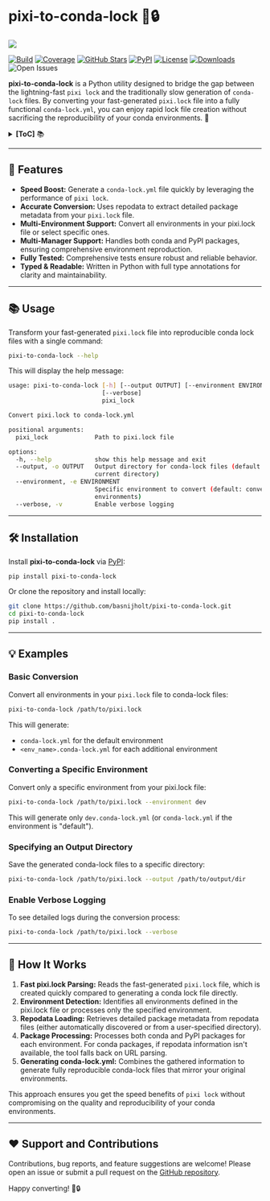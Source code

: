 # pixi-to-conda-lock 🔄🔒

![](https://via.placeholder.com/800x200.png?text=pixi-to-conda-lock+Banner)

[![Build](https://github.com/basnijholt/pixi-to-conda-lock/actions/workflows/pytest.yml/badge.svg)](https://github.com/basnijholt/pixi-to-conda-lock/actions)
[![Coverage](https://img.shields.io/codecov/c/github/basnijholt/pixi-to-conda-lock)](https://codecov.io/gh/basnijholt/pixi-to-conda-lock)
[![GitHub Stars](https://img.shields.io/github/stars/basnijholt/pixi-to-conda-lock.svg?style=social)](https://github.com/basnijholt/pixi-to-conda-lock/stargazers)
[![PyPI](https://img.shields.io/pypi/v/pixi-to-conda-lock.svg)](https://pypi.org/project/pixi-to-conda-lock)
[![License](https://img.shields.io/github/license/basnijholt/pixi-to-conda-lock)](https://github.com/basnijholt/pixi-to-conda-lock/blob/main/LICENSE)
[![Downloads](https://img.shields.io/pypi/dm/pixi-to-conda-lock)](https://pypi.org/project/pixi-to-conda-lock)
![Open Issues](https://img.shields.io/github/issues-raw/basnijholt/pixi-to-conda-lock)

**pixi-to-conda-lock** is a Python utility designed to bridge the gap between the lightning-fast `pixi lock` and the traditionally slow generation of `conda-lock` files.
By converting your fast-generated `pixi.lock` file into a fully functional `conda-lock.yml`,  you can enjoy rapid lock file creation without sacrificing the reproducibility of your conda environments. 🚀

<details><summary><b>[ToC]</b> 📚</summary>

<!-- START doctoc generated TOC please keep comment here to allow auto update -->
<!-- DON'T EDIT THIS SECTION, INSTEAD RE-RUN doctoc TO UPDATE -->

- [:star2: Features](#star2-features)
- [:books: Usage](#books-usage)
- [:hammer_and_wrench: Installation](#hammer_and_wrench-installation)
- [:bulb: Examples](#bulb-examples)
  - [Basic Conversion](#basic-conversion)
  - [Converting a Specific Environment](#converting-a-specific-environment)
  - [Specifying an Output Directory](#specifying-an-output-directory)
  - [Enable Verbose Logging](#enable-verbose-logging)
- [:page_facing_up: How It Works](#page_facing_up-how-it-works)
- [:heart: Support and Contributions](#heart-support-and-contributions)

<!-- END doctoc generated TOC please keep comment here to allow auto update -->

</details>

---

## :star2: Features

- **Speed Boost:** Generate a `conda-lock.yml` file quickly by leveraging the performance of `pixi lock`.
- **Accurate Conversion:** Uses repodata to extract detailed package metadata from your `pixi.lock` file.
- **Multi-Environment Support:** Convert all environments in your pixi.lock file or select specific ones.
- **Multi-Manager Support:** Handles both conda and PyPI packages, ensuring comprehensive environment reproduction.
- **Fully Tested:** Comprehensive tests ensure robust and reliable behavior.
- **Typed & Readable:** Written in Python with full type annotations for clarity and maintainability.

---

## :books: Usage

Transform your fast-generated `pixi.lock` file into reproducible conda lock files with a single command:

```bash
pixi-to-conda-lock --help
```

This will display the help message:

<!-- CODE:BASH:START -->
<!-- echo '```bash' -->
<!-- pixi-to-conda-lock --help -->
<!-- echo '```' -->
<!-- CODE:END -->

<!-- OUTPUT:START -->
<!-- ⚠️ This content is auto-generated by `markdown-code-runner`. -->
```bash
usage: pixi-to-conda-lock [-h] [--output OUTPUT] [--environment ENVIRONMENT]
                          [--verbose]
                          pixi_lock

Convert pixi.lock to conda-lock.yml

positional arguments:
  pixi_lock             Path to pixi.lock file

options:
  -h, --help            show this help message and exit
  --output, -o OUTPUT   Output directory for conda-lock files (default:
                        current directory)
  --environment, -e ENVIRONMENT
                        Specific environment to convert (default: convert all
                        environments)
  --verbose, -v         Enable verbose logging
```

<!-- OUTPUT:END -->

---

## :hammer_and_wrench: Installation

Install **pixi-to-conda-lock** via [PyPI](https://pypi.org/project/pixi-to-conda-lock):

```bash
pip install pixi-to-conda-lock
```

Or clone the repository and install locally:

```bash
git clone https://github.com/basnijholt/pixi-to-conda-lock.git
cd pixi-to-conda-lock
pip install .
```

---

## :bulb: Examples

### Basic Conversion

Convert all environments in your `pixi.lock` file to conda-lock files:

```bash
pixi-to-conda-lock /path/to/pixi.lock
```

This will generate:
- `conda-lock.yml` for the default environment
- `<env_name>.conda-lock.yml` for each additional environment

### Converting a Specific Environment

Convert only a specific environment from your pixi.lock file:

```bash
pixi-to-conda-lock /path/to/pixi.lock --environment dev
```

This will generate only `dev.conda-lock.yml` (or `conda-lock.yml` if the environment is "default").

### Specifying an Output Directory

Save the generated conda-lock files to a specific directory:

```bash
pixi-to-conda-lock /path/to/pixi.lock --output /path/to/output/dir
```

### Enable Verbose Logging

To see detailed logs during the conversion process:

```bash
pixi-to-conda-lock /path/to/pixi.lock --verbose
```

---

## :page_facing_up: How It Works

1. **Fast pixi.lock Parsing:** Reads the fast-generated `pixi.lock` file, which is created quickly compared to generating a conda lock file directly.
2. **Environment Detection:** Identifies all environments defined in the pixi.lock file or processes only the specified environment.
3. **Repodata Loading:** Retrieves detailed package metadata from repodata files (either automatically discovered or from a user-specified directory).
4. **Package Processing:** Processes both conda and PyPI packages for each environment. For conda packages, if repodata information isn't available, the tool falls back on URL parsing.
5. **Generating conda-lock.yml:** Combines the gathered information to generate fully reproducible conda-lock files that mirror your original environments.

This approach ensures you get the speed benefits of `pixi lock` without compromising on the quality and reproducibility of your conda environments.

---

## :heart: Support and Contributions

Contributions, bug reports, and feature suggestions are welcome! Please open an issue or submit a pull request on the [GitHub repository](https://github.com/basnijholt/pixi-to-conda-lock).

Happy converting! 🔄🔒
